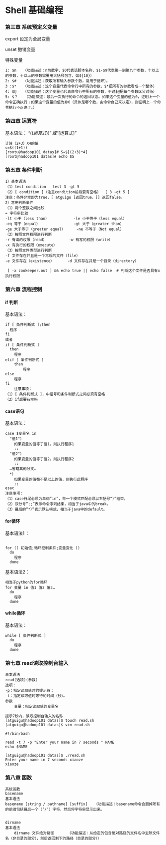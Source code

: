 # Shell 基础编程

### 第三章 系统预定义变量

export 设定为全局变量

unset 撤销变量

特殊变量

```properties
1: $n	（功能描述：n为数字，$0代表该脚本名称，$1-$9代表第一到第九个参数，十以上的参数，十以上的参数需要用大括号包含，如${10}）
2: $#	（功能描述：获取所有输入参数个数，常用于循环）。
3 :$*	（功能描述：这个变量代表命令行中所有的参数，$*把所有的参数看成一个整体）
4: $@	（功能描述：这个变量也代表命令行中所有的参数，不过$@把每个参数区分对待）
5: $？	（功能描述：最后一次执行的命令的返回状态。如果这个变量的值为0，证明上一个命令正确执行；如果这个变量的值为非0（具体是哪个数，由命令自己来决定），则证明上一个命令执行不正确了。）
```

### 第四章 运算符

基本语法： “$((运算式))”或“$[运算式]” 

```properties
计算（2+3）X4的值
s=$((1+1))
[rootu@hadoop101 datas]# S=$[(2+3)*4]
[root@hadoop101 datas]# echo $S
```

### 第五章 条件判断

```properties
1）基本语法
（1）test condition   test 3 -gt 5
（2）[ condition ]（注意condition前后要有空格）  [ 3 -gt 5 ]
注意：条件非空即为true，[ atguigu ]返回true，[] 返回false。
2）常用判断条件
（1）两个整数之间比较
= 字符串比较
-lt 小于（less than）			-le 小于等于（less equal）
-eq 等于（equal）				-gt 大于（greater than）
-ge 大于等于（greater equal）		-ne 不等于（Not equal）
（2）按照文件权限进行判断
-r 有读的权限（read）			-w 有写的权限（write）
-x 有执行的权限（execute）
（3）按照文件类型进行判断
-f 文件存在并且是一个常规的文件（file）
-e 文件存在（existence）		-d 文件存在并是一个目录（directory）
```

```shell
 [ -x zookeeper.out ] && echo true || echo false  # 判断这个文件是否具有x执行权限
```

### 第六章 流程控制

#### if 判断

基本语法：

```shell
if [ 条件判断式 ];then 
  程序 
fi 
或者 
if [ 条件判断式 ] 
  then 
    程序 
elif [ 条件判断式 ]
	then
		程序
else
	程序
fi
	注意事项：
（1）[ 条件判断式 ]，中括号和条件判断式之间必须有空格
（2）if后要有空格
```



#### case语句

基本语法：

```shell
case $变量名 in 
  "值1"） 
    如果变量的值等于值1，则执行程序1 
    ;; 
  "值2"） 
    如果变量的值等于值2，则执行程序2 
    ;; 
  …省略其他分支… 
  *） 
    如果变量的值都不是以上的值，则执行此程序 
    ;; 
esac
注意事项：
（1）case行尾必须为单词“in”，每一个模式匹配必须以右括号“）”结束。
（2）双分号“;;”表示命令序列结束，相当于java中的break。
（3）最后的“*）”表示默认模式，相当于java中的default。
```

#### for循环

基本语法1 ：

```shell

for (( 初始值;循环控制条件;变量变化 )) 
  do 
    程序 
  done
```

基本语法2：

```shell
相当于python的for循环
for 变量 in 值1 值2 值3… 
  do 
    程序 
  done
```

#### while循环

基本语法：

```shell
while [ 条件判断式 ] 
  do 
    程序
  done
```

### 第七章  read读取控制台输入

```properties
基本语法
read(选项)(参数)
选项：
-p：指定读取值时的提示符；
-t：指定读取值时等待的时间（秒）。
参数
	变量：指定读取值的变量名
```

```shell
提示7秒内，读取控制台输入的名称
[atguigu@hadoop101 datas]$ touch read.sh
[atguigu@hadoop101 datas]$ vim read.sh

#!/bin/bash

read -t 7 -p "Enter your name in 7 seconds " NAME
echo $NAME

[atguigu@hadoop101 datas]$ ./read.sh 
Enter your name in 7 seconds xiaoze
xiaoze
```

### 第八章 函数

```she
系统函数 	
basename
基本语法
basename [string / pathname] [suffix]  	（功能描述：basename命令会删掉所有的前缀包括最后一个（‘/’）字符，然后将字符串显示出来。


dirname
基本语法
	dirname 文件绝对路径		（功能描述：从给定的包含绝对路径的文件名中去除文件名（非目录的部分），然后返回剩下的路径（目录的部分））
```





